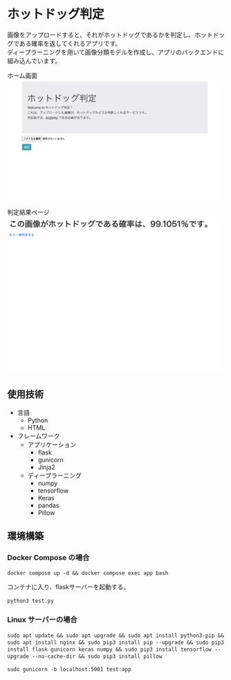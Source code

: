 # ホットドッグ判定

画像をアップロードすると、それがホットドッグであるかを判定し、ホットドッグである確率を返してくれるアプリです。  
ディープラーニングを用いて画像分類モデルを作成し、アプリのバックエンドに組み込んでいます。

ホーム画面  
<img width="500" src="images/image1.png">

判定結果ページ  
<img width="500" src="images/image2.png">

## 使用技術
- 言語
  - Python
  - HTML
- フレームワーク
  - アプリケーション
    - flask
    - gunicorn
    - Jinja2
  - ディープラーニング
    - numpy
    - tensorflow
    - Keras
    - pandas
    - Pillow

## 環境構築

### Docker Compose の場合
```
docker compose up -d && docker compose exec app bash
```
コンテナに入り、flaskサーバーを起動する。
```
python3 test.py
```

### Linux サーバーの場合
```
sudo apt update && sudo apt upgrade && sudo apt install python3-pip && sudo apt install nginx && sudo pip3 install pip --upgrade && sudo pip3 install flask gunicorn keras numpy && sudo pip3 install tensorflow --upgrade --no-cache-dir && sudo pip3 install pillow
```
```
sudo gunicorn -b localhost:5001 test:app
```